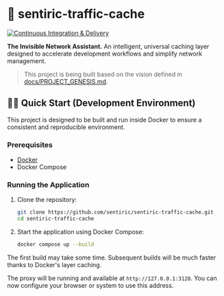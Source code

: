 # 🚀 sentiric-traffic-cache

[![Continuous Integration & Delivery](https://github.com/sentiric/sentiric-traffic-cache/actions/workflows/ci.yml/badge.svg)](https://github.com/sentiric/sentiric-traffic-cache/actions/workflows/ci.yml)

**The Invisible Network Assistant.** An intelligent, universal caching layer designed to accelerate development workflows and simplify network management.

> This project is being built based on the vision defined in [docs/PROJECT_GENESIS.md](docs/PROJECT_GENESIS.md).

## 🏃‍♂️ Quick Start (Development Environment)

This project is designed to be built and run inside Docker to ensure a consistent and reproducible environment.

### Prerequisites

-   [Docker](https://www.docker.com/products/docker-desktop/)
-   Docker Compose

### Running the Application

1.  Clone the repository:
    ```bash
    git clone https://github.com/sentiric/sentiric-traffic-cache.git
    cd sentiric-traffic-cache
    ```

2.  Start the application using Docker Compose:
    ```bash
    docker compose up --build
    ```
The first build may take some time. Subsequent builds will be much faster thanks to Docker's layer caching.

The proxy will be running and available at `http://127.0.0.1:3128`. You can now configure your browser or system to use this address.